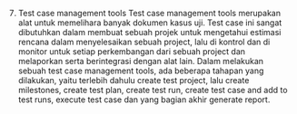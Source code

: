 7. Test case management tools
Test case management tools merupakan alat untuk memelihara banyak dokumen kasus uji.
Test case ini sangat dibutuhkan dalam membuat sebuah projek untuk mengetahui estimasi rencana dalam menyelesaikan sebuah project, lalu di kontrol dan di monitor untuk setiap perkembangan dari sebuah project dan melaporkan serta berintegrasi dengan alat lain.
Dalam melakukan sebuah test case management tools, ada beberapa tahapan yang dilakukan, yaitu terlebih dahulu create test project, lalu create milestones, create test plan, create test run, create test case and add to test runs, execute test case dan yang bagian akhir generate report.
